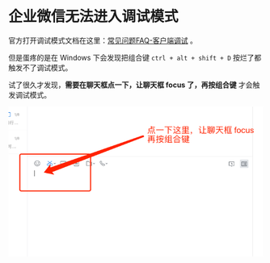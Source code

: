 # 企业微信无法进入调试模式

官方打开调试模式文档在这里：[常见问题FAQ-客户端调试](https://work.weixin.qq.com/api/doc/90001/90148/90457#jssdk) 。

但是蛋疼的是在 Windows 下会发现把组合键 `ctrl + alt + shift + D` 按烂了都触发不了调试模式。

试了很久才发现，**需要在聊天框点一下，让聊天框 focus 了，再按组合键** 才会触发调试模式。

![](./images/windows-debug.png)
